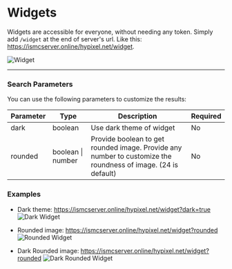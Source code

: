 
# Widgets

Widgets are accessible for everyone, without needing any token. Simply add `/widget` at the end of server's url. Like this: https://ismcserver.online/hypixel.net/widget.

![Widget](https://ismcserver.online/hypixel.net/widget)

---

### Search Parameters

You can use the following parameters to customize the results:

| Parameter | Type | Description                                                | Required |
|-----------| --- |------------------------------------------------------------|----------|
| dark      | boolean | Use dark theme of widget                                | No       |
| rounded    | boolean \| number | Provide boolean to get rounded image. Provide any number to customize the roundness of image. (24 is default)                         | No       |

### Examples

- Dark theme: https://ismcserver.online/hypixel.net/widget?dark=true
![Dark Widget](https://ismcserver.online/hypixel.net/widget?dark=true)

- Rounded image: https://ismcserver.online/hypixel.net/widget?rounded
![Rounded Widget](https://ismcserver.online/hypixel.net/widget?rounded)

- Dark Rounded image: https://ismcserver.online/hypixel.net/widget?rounded
![Dark Rounded Widget](https://ismcserver.online/hypixel.net/widget?dark&rounded)